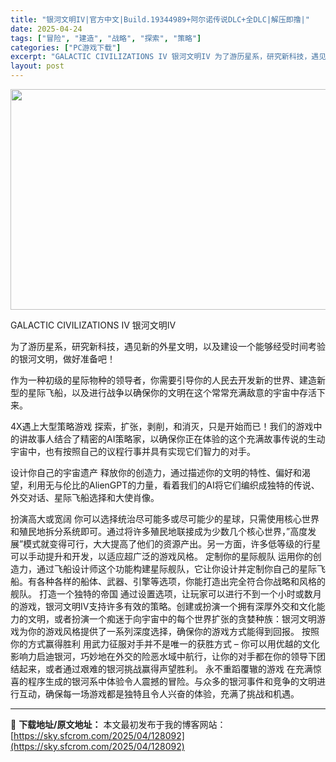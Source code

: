 ```yaml
---
title: "银河文明IV|官方中文|Build.19344989+阿尔诺传说DLC+全DLC|解压即撸|"
date: 2025-04-24
tags: ["冒险", "建造", "战略", "探索", "策略"]
categories: ["PC游戏下载"]
excerpt: "GALACTIC CIVILIZATIONS IV 银河文明IV 为了游历星系，研究新科技，遇见新的外星文明，以及建设一个能够经受时间考验的银河文明，做好准备吧！ 作为一种初级的星际物种的领导者，你需要引导你的人民去开发新的世界、建造新型的星际飞船，以及进行战争以确保你的文明在这个常常充满敌意的宇宙&hellip;"
layout: post
---
```


<img class="aligncenter size-full wp-image-128104" src="https://sky.sfcrom.com/wp-content/uploads/2025/04/2025042400374477.webp" alt="" width="616" height="353" />

GALACTIC CIVILIZATIONS IV 银河文明IV

为了游历星系，研究新科技，遇见新的外星文明，以及建设一个能够经受时间考验的银河文明，做好准备吧！

作为一种初级的星际物种的领导者，你需要引导你的人民去开发新的世界、建造新型的星际飞船，以及进行战争以确保你的文明在这个常常充满敌意的宇宙中存活下来。

4X遇上大型策略游戏
探索，扩张，剥削，和消灭，只是开始而已！我们的游戏中的讲故事人结合了精密的AI策略家，以确保你正在体验的这个充满故事传说的生动宇宙中，也有按照自己的议程行事并具有实现它们智力的对手。

设计你自己的宇宙遗产
释放你的创造力，通过描述你的文明的特性、偏好和渴望，利用无与伦比的AlienGPT的力量，看着我们的AI将它们编织成独特的传说、外交对话、星际飞船选择和大使肖像。

扮演高大或宽阔
你可以选择统治尽可能多或尽可能少的星球，只需使用核心世界和殖民地拆分系统即可。通过将许多殖民地联接成为少数几个核心世界，”高度发展”模式就变得可行，大大提高了他们的资源产出。另一方面，许多低等级的行星可以手动提升和开发，以适应超广泛的游戏风格。
定制你的星际舰队
运用你的创造力，通过飞船设计师这个功能构建星际舰队，它让你设计并定制你自己的星际飞船。有各种各样的船体、武器、引擎等选项，你能打造出完全符合你战略和风格的舰队。
打造一个独特的帝国
通过设置选项，让玩家可以进行不到一个小时或数月的游戏，银河文明IV支持许多有效的策略。创建或扮演一个拥有深厚外交和文化能力的文明，或者扮演一个痴迷于向宇宙中的每个世界扩张的贪婪种族：银河文明游戏为你的游戏风格提供了一系列深度选择，确保你的游戏方式能得到回报。
按照你的方式赢得胜利
用武力征服对手并不是唯一的获胜方式 – 你可以用优越的文化影响力启迪银河，巧妙地在外交的险恶水域中航行，让你的对手都在你的领导下团结起来，或者通过艰难的银河挑战赢得声望胜利。
永不重蹈覆辙的游戏
在充满惊喜的程序生成的银河系中体验令人震撼的冒险。与众多的银河事件和竞争的文明进行互动，确保每一场游戏都是独特且令人兴奋的体验，充满了挑战和机遇。

---
📖 **下载地址/原文地址：** 本文最初发布于我的博客网站：[https://sky.sfcrom.com/2025/04/128092](https://sky.sfcrom.com/2025/04/128092)
